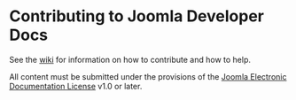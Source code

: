 # Contributing to Joomla Developer Docs

See the [wiki](https://github.com/joomla/joomla-developer-docs/wiki) for information on how to contribute and how to help.

All content must be submitted under the provisions of the [Joomla Electronic Documentation License](http://docs.joomla.org/JEDL) v1.0 or later.
